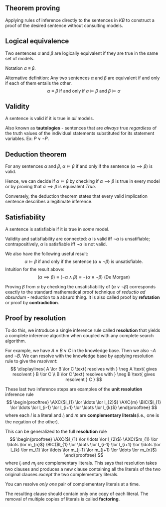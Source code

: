 ## Theorem proving
Applying rules of inference directly to the sentences in *KB* to construct a proof of the desired sentence without consulting models.

## Logical equivalence
Two sentences $\alpha$ and $\beta$ are logically equivalent if they are true in the same set of models.

Notation $\alpha$ $\equiv$ $\beta$.

Alternative definition: Any two sentences $\alpha$ and $\beta$ are equivalent if and only if each of them entails the other.
$$
\alpha \equiv \beta \text{ if and only if } a \models \beta \text{ and } \beta \models \alpha
$$
## Validity
A sentence is valid if it is true in *all* models.

Also known as **tautologies** - sentences that are *always* true *regardless* of the truth values of the individual statements substituted for its statement variables.
Ex: $P \lor \neg P.$

## Deduction theorem
For any sentences $\alpha$ and $\beta$, $\alpha \models \beta$ if and only if the sentence ($\alpha \implies \beta$) is valid.

Hence, we can decide if $\alpha \models \beta$ by checking if $\alpha \implies \beta$ is true in every model or by proving that $\alpha \implies \beta$ is equivalent *True*.

Conversely, the deduction theorem states that every valid implication sentence describes a legitimate inference.

## Satisfiability
A sentence is satisfiable if it is true in *some* model.

Validity and satisfiability are connected: $\alpha$ is valid iff $\neg \alpha$ is unsatifiable; contrapositively, $\alpha$ is satisfiable iff $\neg \alpha$ is not valid.

We also have the following useful result:
$$
\alpha \models \beta \text{ if and only if the sentence } (\alpha \land \neg \beta) \text{ is unsatisfiable.}
$$
Intuition for the result above:
$$
(\alpha \implies \beta) \equiv (\neg \alpha \land \beta) \equiv \neg (\alpha \lor \neg \beta) \text{ (De Morgan)}
$$

Proving $\beta$ from $\alpha$ by checking the unsatisfiability of $(\alpha \lor \neg \beta)$ corresponds exactly to the standard mathematical proof technique of *reductio ad absurdum* - reduction to a absurd thing. It is also called proof by **refutation** or proof by **contradiction**.

## Proof by resolution

To do this, we introduce a single inference rule called **resolution** that yields a complete inference algorithm when coupled with any complete search algorithm.

For example, we have $A \lor B \lor C$ in the knowledge base. Then we also $\neg A \text{ and } \neg B$. We can resolve with the knowledge base by applying resolution rule to give the *resolvent*:
$$
\displaylines{
A \lor B \lor C \text{ resolves with } \neg A \text{ gives resolvent } B \lor C \\
B \lor C \text{ resolves with } \neg B \text{ gives resolvent } C
}
$$

These last two inference steps are examples of the **unit resolution** inference rule
$$
\begin{prooftree}
\AXC{$l_{1} \lor \ldots \lor l_{2}$}
\AXC{m}
\BIC{$l_{1} \lor \ldots \lor l_{i-1} \lor l_{i+1} \lor \ldots \lor l_{k}$}
\end{prooftree}
$$
where each $l$ is a literal and $l_{i}$ and $m$ are **complementary literals**(i.e., one is the negation of the other).

This can be generalized to the full **resolution** rule
$$
\begin{prooftree}
\AXC{$l_{1} \lor \ldots \lor l_{2}$}
\AXC{$m_{1} \lor \ldots \lor m_{n}$}
\BIC{$l_{1} \lor \ldots \lor l_{i-1} \lor l_{i+1} \lor \ldots \lor l_{k}
	\lor m_{1} \lor \ldots \lor m_{j-1} \lor m_{j+1} \lor \ldots \lor m_{n}$}
\end{prooftree}
$$
where $l_i$ and $m_{j}$ are complementary literals.
This says that resolution takes two clauses and produces a new clause containing all the literals of the two original clauses *except* the two complementary literals.

You can resolve *only one* pair of complementary literals at a time.

The resulting clause should contain only one copy of each literal. The removal of multiple copies of literals is called **factoring**.
